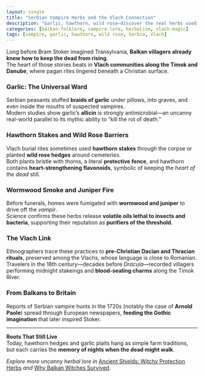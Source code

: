 ```yaml
---
layout: single
title: "Serbian Vampire Herbs and the Vlach Connection"
description: "Garlic, hawthorn, wild rose—discover the real herbs used in Balkan vampire lore and how Vlach traditions shaped Europe’s night-stalker myths long before Dracula."
categories: [balkan-folklore, vampire-lore, herbalism, vlach-magic]
tags: [vampire, garlic, hawthorn, wild rose, Serbia, Vlach]
---
```


Long before Bram Stoker imagined Transylvania, **Balkan villagers already knew how to keep the dead from rising**.  
The heart of those stories beats in **Vlach communities along the Timok and Danube**, where pagan rites lingered beneath a Christian surface.

### Garlic: The Universal Ward
Serbian peasants stuffed **braids of garlic** under pillows, into graves, and even inside the mouths of suspected vampires.  
Modern studies show garlic’s **allicin** is strongly antimicrobial—an uncanny real-world parallel to its mythic ability to “kill the rot of death.”

### Hawthorn Stakes and Wild Rose Barriers
Vlach burial rites sometimes used **hawthorn stakes** through the corpse or planted **wild rose hedges** around cemeteries.  
Both plants bristle with thorns, a literal **protective fence**, and hawthorn contains **heart-strengthening flavonoids**, symbolic of keeping the *heart of the dead* still.

### Wormwood Smoke and Juniper Fire
Before funerals, homes were fumigated with **wormwood and juniper** to drive off the *vampir*.  
Science confirms these herbs release **volatile oils lethal to insects and bacteria**, supporting their reputation as **purifiers of the threshold**.

### The Vlach Link
Ethnographers trace these practices to **pre-Christian Dacian and Thracian rituals**, preserved among the Vlachs, whose language is close to Romanian.  
Travelers in the 18th century—decades before *Dracula*—recorded villagers performing midnight stakeings and **blood-sealing charms** along the Timok River.

### From Balkans to Britain
Reports of Serbian vampire hunts in the 1720s (notably the case of **Arnold Paole**) spread through European newspapers, **feeding the Gothic imagination** that later inspired Stoker.

---

**Roots That Still Live**  
Today, hawthorn hedges and garlic plaits hang as simple farm traditions, but each carries the **memory of nights when the dead might walk**.

*Explore more uncanny herbal lore in* [Ancient Shields: Witchy Protection Herbs](/balkan-folklore/witchcraft/protection-herbs/) *and* [Why Balkan Witches Survived](/balkan-folklore/witchcraft/why-balkan-witches-survived/).
